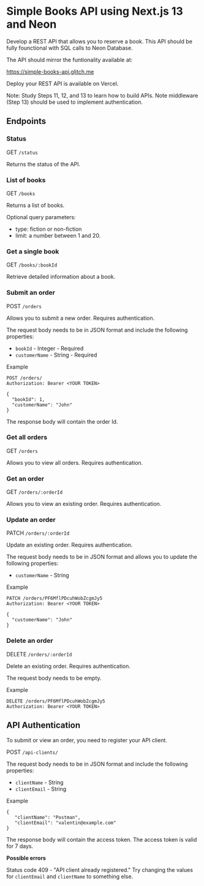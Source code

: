 # Simple Books API using Next.js 13 and Neon

Develop a REST API that allows you to reserve a book. This API should be fully founctional with SQL calls to Neon Database.

The API should mirror the funtionality available at:

https://simple-books-api.glitch.me

Deploy your REST API is available on Vercel.

Note: Study Steps 11, 12, and 13 to learn how to build APIs. Note middleware (Step 13) should be used to implement authentication.

## Endpoints

### Status

GET `/status`

Returns the status of the API.

### List of books

GET `/books`

Returns a list of books.

Optional query parameters:

- type: fiction or non-fiction
- limit: a number between 1 and 20.

### Get a single book

GET `/books/:bookId`

Retrieve detailed information about a book.

### Submit an order

POST `/orders`

Allows you to submit a new order. Requires authentication.

The request body needs to be in JSON format and include the following properties:

- `bookId` - Integer - Required
- `customerName` - String - Required

Example

```
POST /orders/
Authorization: Bearer <YOUR TOKEN>

{
  "bookId": 1,
  "customerName": "John"
}
```

The response body will contain the order Id.

### Get all orders

GET `/orders`

Allows you to view all orders. Requires authentication.

### Get an order

GET `/orders/:orderId`

Allows you to view an existing order. Requires authentication.

### Update an order

PATCH `/orders/:orderId`

Update an existing order. Requires authentication.

The request body needs to be in JSON format and allows you to update the following properties:

- `customerName` - String

Example

```
PATCH /orders/PF6MflPDcuhWobZcgmJy5
Authorization: Bearer <YOUR TOKEN>

{
  "customerName": "John"
}
```

### Delete an order

DELETE `/orders/:orderId`

Delete an existing order. Requires authentication.

The request body needs to be empty.

Example

```
DELETE /orders/PF6MflPDcuhWobZcgmJy5
Authorization: Bearer <YOUR TOKEN>
```

## API Authentication

To submit or view an order, you need to register your API client.

POST `/api-clients/`

The request body needs to be in JSON format and include the following properties:

- `clientName` - String
- `clientEmail` - String

Example

```
{
   "clientName": "Postman",
   "clientEmail": "valentin@example.com"
}
```

The response body will contain the access token. The access token is valid for 7 days.

**Possible errors**

Status code 409 - "API client already registered." Try changing the values for `clientEmail` and `clientName` to something else.
